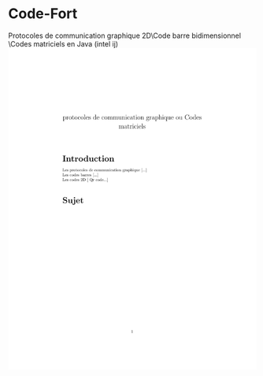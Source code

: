 # Code-Fort
Protocoles de communication graphique 2D\Code barre  bidimensionnel \Codes matriciels en Java (intel ij)
</br>
<img src="/ressources/QrCode.pdf" alt="My cool logo"/>
